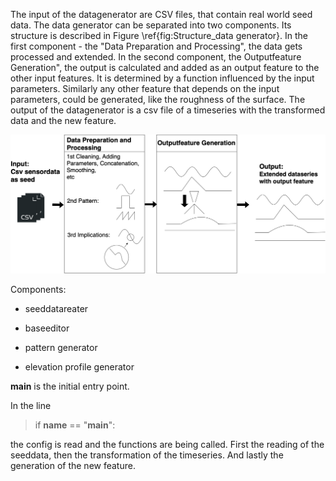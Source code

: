 The input of the datagenerator are CSV files, that contain real world seed data. The data generator can be separated into two components. Its structure is described in Figure \ref{fig:Structure_data generator}. In the first component - the "Data Preparation and Processing", the data gets processed and extended. In the second component, the Outputfeature Generation", the output is calculated and added as an output feature to the other input features. It is determined by a function influenced by the input parameters. Similarly any other feature that depends on the input parameters, could be generated, like the roughness of the surface. The output of the datagenerator is a csv file of a timeseries with the transformed data and the new feature.

![Structure Datagenerator](images/Structure_Datagenerator.png)



Components:
* seeddatareater
* baseeditor
* pattern generator

* elevation profile generator

__main__ is the initial entry point. 

In the line
>if __name__ == "__main__":

the config is read and the functions are being called. First the reading of the seeddata, then the transformation of the timeseries. And lastly the generation of the new feature.

